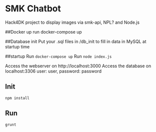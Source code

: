 # SMK Chatbot
Hack4DK project to display images via smk-api, NPL? and Node.js

##Docker up
run docker-compose up

##Database init
Put your .sql files in /db_init to fill in data in MySQL at startup time

##startup
Run `docker-compose up`
Run `node index.js`

Access the webserver on http://localhost:3000
Access the database on localhost:3306 user: user, password: password

## Init
`npm install`

## Run
`grunt`
